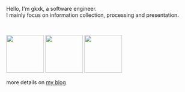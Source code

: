 

Hello, I'm gkxk, a software engineer.   
I mainly focus on information collection, processing and presentation.

<br>

<!-- It is prefered that you call me "gkxk"(randomly generated id code), cause I set "mechanical ascension and abandoning my flesh" as my long-term goal. -->

<!-- [![](https://readme-stats.clckblog.space/api?username=gkxk&count_private=true&theme=city_lights&bg_color=333333&title_color=00a4db&text_color=cccccc&border_color=cccccc)](https://github.com/gkxk) -->

<!-- set max-width: 200px -->
<!-- <img src="https://readme-stats.clckblog.space/api?username=gkxk&count_private=true&theme=city_lights&bg_color=333333&title_color=00a4db&text_color=cccccc&border_color=cccccc" style="max-width: 300px !important;"> -->

<!-- <img src="https://d2ekywz288hemq.cloudfront.net/im/github/future_flowchart.svg?a" width="200"> -->

<!-- Recent status: -->
<!-- - I am on my way to offer more information and webapps. (2023-07-25) -->
<!-- - I am improving the competitiveness of my resume, to find a remote job. (2023-08-01) -->
<!-- - I am on my way to put more content on [r/gkxk](https://www.reddit.com/r/gkxk), and on [gumroad](https://gkxk.gumroad.com). (2023-09-15) -->

<!-- - I am on my way to offer more webapps. (2023-05-17) -->
<!-- , and more browser extensions -->
<!-- - I am considering looking for a remote job, I would be very grateful if someone could offer me the opportunity. (2023-04-12) -->
<!-- - (long-term project) complete the marriage project, the only requirement for partner: NT character. (2023-05-30) -->
<!-- - The "xxx_data series" requires much efforts, and I'm working on writing the relevant code to implement them.(2023-04-12) -->
<!-- - I am planning to build up my [3d version blog](https://github.com/gkxk/3d), to complement the [2d version](https://gkxk.github.io).(2023-04-12) -->


<!-- # 3. Public products -->
<!-- | target   | api | extension | app                                                                        | -->
<!-- | -------- | --- | --------- | -------------------------------------------------------------------------- | -->
<!-- | bilibili |     |           | [profile generator](https://gkxk.github.io/app/bilibili/profile_generator) | -->


<!-- | by site  | <ul><li>[bilibili](https://github.com/gkxk/bilibili) <br><img class="repo_count" src="https://img.shields.io/github/stars/gkxk/bilibili?style=flat-square&labelColor=343b41"/></li><li>[v2ex](https://github.com/gkxk/v2ex) <br><img class="repo_count" src="https://img.shields.io/github/stars/gkxk/v2ex?style=flat-square&labelColor=343b41"/></li></ul> | -->


<!-- products (full list on [**my blog**](https://gkxk.github.io/about/output)):   -->

<img src="https://d2ekywz288hemq.cloudfront.net/im/hexo3d.png" height="100px"></img> <img src="https://d2ekywz288hemq.cloudfront.net/im/cloud.png" height="100px"></img> <img src="https://d2ekywz288hemq.cloudfront.net/im/bilibili_profile/bilibili_profile_海州拌饭.png" height="100px"></img>

more details on [my blog](https://gkxk.github.io/about/output)

<!-- - see details on [**chrome webstore**](https://chrome.google.com/webstore/category/extensions) and [**google play store**](https://play.google.com/store/apps) -->
<!-- check [my blog](https://gkxk.github.io/2023/04/19/public/analysis%20gallery) for full gallery -->


<!-- [![](https://www.codewars.com/users/sxlgkxk/badges/large)](https://www.codewars.com/users/sxlgkxk) -->

<!-- # Contact
- [telegram](https://t.me/sxlgkxk) is recommended
- [email](mailto:sxlgkxk@gmail.com) is ok too -->

